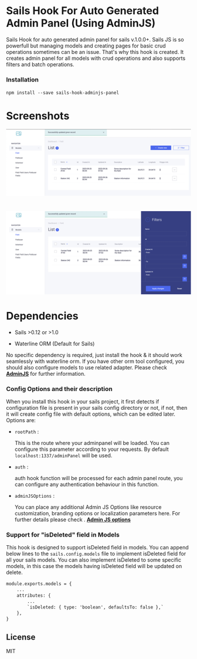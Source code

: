 # Sails Hook For Auto Generated Admin Panel (Using AdminJS)

Sails Hook for auto generated admin panel for sails v.1.0.0+. Sails JS is so powerfull but managing models and creating pages for basic crud operations sometimes can be an issue. That's why this hook is created. It creates admin panel for all models with crud operations and also supports filters and batch operations.

### Installation

`npm install --save sails-hook-adminjs-panel`

# Screenshots

![AdminJS Panel Models](https://raw.githubusercontent.com/okankurtulus/blob/main/images/hookAdminJS_ss1.png)

#

![AdminJS Panel Filters](https://raw.githubusercontent.com/okankurtulus/blob/main/images/hookAdminJS_ss2.png)

# Dependencies

* Sails >0.12 or >1.0

* Waterline ORM (Default for Sails)

No specific dependency is required, just install the hook & it should work seamlessly with waterline orm. If you have other orm tool configured, you should also configure models to use related adapter. Please check [**AdminJS**](https://github.com/SoftwareBrothers/adminjs) for further information.

### Config Options and their description

When you install this hook in your sails project, it first detects if configuration file is present in your sails config directory or not, if not, then it will create config file with default options, which can be edited later. Options are:

* `rootPath` :

    This is the route where your adminpanel will be loaded. You can configure this parameter according to your requests. By default `localhost:1337/adminPanel` will be used.

* `auth` :

    auth hook function will be processed for each admin panel route, you can configure any authentication behaviour in this function.

* `adminJSOptions` :

    You can place any additional Admin JS Options like resource customization, branding options or localization parameters here. For further details please check   . [**Admin JS options**](https://github.com/SoftwareBrothers/adminjs/blob/master/src/adminjs-options.interface.ts#L53)

### Support for "isDeleted" field in Models

This hook is designed to support isDeleted field in models. You can append below lines to the `sails.config.models` file to implement isDeleted field for all your sails models. You can also implement isDeleted to some specific models, in this case the models having isDeleted field will be updated on delete.

```
module.exports.models = {
    ...
    attributes: {
        ...
        `isDeleted: { type: 'boolean', defaultsTo: false },`
    },
}
```

## License

MIT
